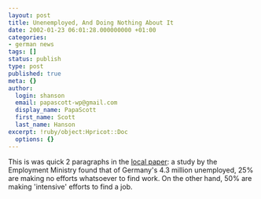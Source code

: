 ```yaml
---
layout: post
title: Unenemployed, And Doing Nothing About It
date: 2002-01-23 06:01:28.000000000 +01:00
categories:
- german news
tags: []
status: publish
type: post
published: true
meta: {}
author:
  login: shanson
  email: papascott-wp@gmail.com
  display_name: PapaScott
  first_name: Scott
  last_name: Hanson
excerpt: !ruby/object:Hpricot::Doc
  options: {}
---
```

<p>This is was quick 2 paragraphs in the <a href="http://www.abendblatt.de/contents/ha/news/politik/html/220102/01ARB226.HTM">local paper</a>: a study by the Employment Ministry found that of Germany's 4.3 million unemployed, 25% are making no efforts whatsoever to find work. On the other hand, 50% are making 'intensive' efforts to find a job.</p>
